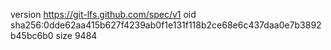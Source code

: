 version https://git-lfs.github.com/spec/v1
oid sha256:0dde62aa415b627f4239ab0f1e131f118b2ce68e6c437daa0e7b3892b45bc6b0
size 9484
